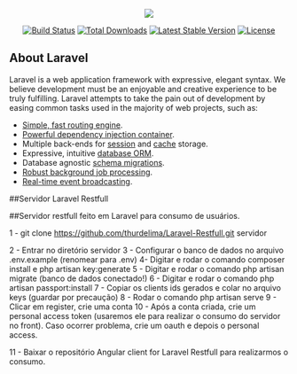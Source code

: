<p align="center"><img src="https://laravel.com/assets/img/components/logo-laravel.svg"></p>

<p align="center">
<a href="https://travis-ci.org/laravel/framework"><img src="https://travis-ci.org/laravel/framework.svg" alt="Build Status"></a>
<a href="https://packagist.org/packages/laravel/framework"><img src="https://poser.pugx.org/laravel/framework/d/total.svg" alt="Total Downloads"></a>
<a href="https://packagist.org/packages/laravel/framework"><img src="https://poser.pugx.org/laravel/framework/v/stable.svg" alt="Latest Stable Version"></a>
<a href="https://packagist.org/packages/laravel/framework"><img src="https://poser.pugx.org/laravel/framework/license.svg" alt="License"></a>
</p>

## About Laravel

Laravel is a web application framework with expressive, elegant syntax. We believe development must be an enjoyable and creative experience to be truly fulfilling. Laravel attempts to take the pain out of development by easing common tasks used in the majority of web projects, such as:

- [Simple, fast routing engine](https://laravel.com/docs/routing).
- [Powerful dependency injection container](https://laravel.com/docs/container).
- Multiple back-ends for [session](https://laravel.com/docs/session) and [cache](https://laravel.com/docs/cache) storage.
- Expressive, intuitive [database ORM](https://laravel.com/docs/eloquent).
- Database agnostic [schema migrations](https://laravel.com/docs/migrations).
- [Robust background job processing](https://laravel.com/docs/queues).
- [Real-time event broadcasting](https://laravel.com/docs/broadcasting).

##Servidor Laravel Restfull

##Servidor restfull feito em Laravel para consumo de usuários.

1 - git clone https://github.com/thurdelima/Laravel-Restfull.git servidor

2 - Entrar no diretório servidor
3 - Configurar o banco de dados no arquivo .env.example (renomear para .env)
4-  Digitar e rodar o comando composer install e php artisan key:generate
5 - Digitar e rodar o comando php artisan migrate (banco de dados conectado!)
6 - Digitar e rodar o comando php artisan passport:install
7 - Copiar os clients ids gerados e colar no arquivo keys (guardar por precaução)
8 - Rodar o comando php artisan serve
9 - Clicar em register, crie uma conta
10 - Após a conta criada, crie um personal access token (usaremos ele para realizar o consumo do servidor no front). Caso ocorrer problema, crie um oauth e depois o personal access.

11 - Baixar o repositório Angular client for Laravel Restfull para realizarmos o consumo.

